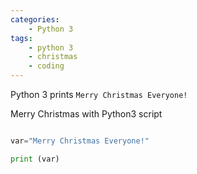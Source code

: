 ```yaml
---
categories:
    - Python 3
tags:
    - python 3
    - christmas
    - coding
---
```


Python 3 prints `Merry Christmas Everyone!`

Merry Christmas with Python3 script

```python

var="Merry Christmas Everyone!"

print (var)

```

